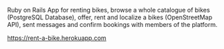 Ruby on Rails App for renting bikes, browse a whole catalogue of bikes (PostgreSQL Database), offer, rent and localize a bikes (OpenStreetMap API), sent messages and confirm bookings with members of the platform.

https://rent-a-bike.herokuapp.com
